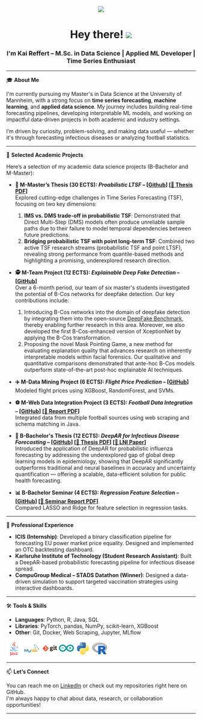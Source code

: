 <div align="center">
  <img src="https://media.giphy.com/media/mQ2tRDCtU3o7C/giphy.gif" width="480" />
  
  <h1>
    Hey there! 
    <img src="https://media.giphy.com/media/hvRJCLFzcasrR4ia7z/giphy.gif" width="30"/>
  </h1>
  
  <h3>I'm Kai Reffert – M.Sc. in Data Science | Applied ML Developer | Time Series Enthusiast </h3>
</div>

---

🎓 **About Me**

I'm currently pursuing my Master's in Data Science at the University of Mannheim, with a strong focus on **time series forecasting**, **machine learning**, and **applied data science**. My journey includes building real-time forecasting pipelines, developing interpretable ML models, and working on impactful data-driven projects in both academic and industry settings.

I’m driven by curiosity, problem-solving, and making data useful — whether it's through forecasting infectious diseases or analyzing football statistics.

---

📂 **Selected Academic Projects**

Here’s a selection of my academic data science projects (B-Bachelor and M-Master):

- **🧪 M-Master’s Thesis (30 ECTS): _Proabilistic LTSF_  – [[Github](https://github.com/Kai-Ref/Probabilistic_LTSF)] [[📄 Thesis PDF](https://github.com/Kai-Ref/Probabilistic_LTSF/blob/master/notes/Master_thesis.pdf)]**  
  Explored cutting-edge challenges in Time Series Forecasting (TSF), focusing on two key dimensions:
  1. **IMS vs. DMS trade-off in probabilistic TSF**: Demonstrated that Direct Multi-Step (DMS) models often produce unreliable sample paths due to their failure to model temporal dependencies between future predictions.
  2. **Bridging probabilistic TSF with point long-term TSF**: Combined two active TSF research streams (probabilistic TSF and point LTSF), revealing strong performance from quantile-based methods and highlighting a promising, underexplored research direction.

- **🕵️ M-Team Project (12 ECTS): _Explainable Deep Fake Detection_ – [[GitHub](https://github.com/nilsbecker0711/Interpretable-Deep-Fake-Detection)]**  
  Over a 6-month period, our team of six master's students investigated the potential of B-Cos networks for deepfake detection. Our key contributions include:  
  1. Introducing B-Cos networks into the domain of deepfake detection by integrating them into the open-source [DeepFake Benchmark](https://github.com/SCLBD/DeepfakeBench), thereby enabling further research in this area. Moreover, we also developed the first B-Cos-enhanced version of XceptionNet by applying the B-Cos transformation.  
  2. Proposing the novel Mask Pointing Game, a new method for evaluating explanation quality that advances research on inherently interpretable models within facial forensics. Our qualitative and quantitative comparisons demonstrated that ante-hoc B-Cos models outperform state-of-the-art post-hoc explainable AI techniques.

- **✈️ M-Data Mining Project (6 ECTS): _Flight Price Prediction_ – [[GitHub](https://github.com/arschrei/dm-project-23)]**  
  Modeled flight prices using XGBoost, RandomForest, and SVMs.

- **⚽ M-Web Data Integration Project (3 ECTS): _Football Data Integration_ – [[GitHub](https://github.com/Kai-Ref/Web-Data-Integration)] [[📄 Report PDF](https://github.com/Kai-Ref/Web-Data-Integration/blob/main/Web_Data_Integration_Project.pdf)]**  
  Integrated data from multiple football sources using web scraping and schema matching in Java.

- **🦠 B-Bachelor's Thesis (12 ECTS): _DeepAR for Infectious Disease Forecasting_ – [[GitHub](https://github.com/Kai-Ref/DeepAR_InfluenzaForecast)] [[📄 Thesis PDF](https://github.com/Kai-Ref/DeepAR_InfluenzaForecast/blob/main/Thesis_Kai_Reffert.pdf)] [[📑 LNI Paper](https://github.com/Kai-Ref/DeepAR_InfluenzaForecast/blob/main/LNI_DeepAR_KReffert.pdf)]**  
  Introduced the application of DeepAR for probabilistic influenza forecasting by addressing the underexplored gap of global deep learning models in epidemiology, showing that DeepAR significantly outperforms traditional and neural baselines in accuracy and uncertainty quantification — offering a scalable, data-efficient solution for public health forecasting.

- **📊 B-Bachelor Seminar (4 ECTS): _Regression Feature Selection_ – [[GitHub](https://github.com/Kai-Ref/Feature-Selection-in-Regression-Tasks)] [[📄 Seminar Report PDF](https://github.com/Kai-Ref/Feature-Selection-in-Regression-Tasks/blob/main/Seminararbeit-Variable%20selection%20in%20regression%20tasks.pdf)]**  
  Compared LASSO and Ridge for feature selection in regression tasks.

---

🧠 **Professional Experience**

- **ICIS (Internship)**: Developed a binary classification pipeline for forecasting EU power market price equality. Designed and implemented an OTC backtesting dashboard.
- **Karlsruhe Institute of Technology (Student Research Assistant)**: Built a DeepAR-based probabilistic forecasting pipeline for infectious disease spread.
- **CompuGroup Medical – STADS Datathon (Winner)**: Designed a data-driven simulation to support targeted vaccination strategies using interactive dashboards.

---



🛠️ **Tools & Skills**

- **Languages**: Python, R, Java, SQL
- **Libraries**: PyTorch, pandas, NumPy, scikit-learn, XGBoost
- **Other**: Git, Docker, Web Scraping, Jupyter, MLflow
<div>
  <img src="https://github.com/devicons/devicon/blob/master/icons/java/java-original-wordmark.svg" title="Java" alt="Java" width="40" height="40"/>&nbsp;
  <img src="https://github.com/devicons/devicon/blob/master/icons/mysql/mysql-original-wordmark.svg" title="MySQL"  alt="MySQL" width="40" height="40"/>&nbsp;
  <img src="https://github.com/devicons/devicon/blob/master/icons/git/git-original-wordmark.svg" title="Git" **alt="Git" width="40" height="40"/>
  <img src="https://github.com/devicons/devicon/blob/master/icons/arduino/arduino-original.svg" title ="Arduino" **alt="Arduino" width="40" height="40"/>
  <img src="https://github.com/devicons/devicon/blob/master/icons/python/python-original.svg"title ="Python" **alt="Python" width="40" height="40"/>
  <img src="https://github.com/devicons/devicon/blob/master/icons/r/r-original.svg"title ="R" **alt="R" width="40" height="40"/>
</div>

<!--
[![Top Langs](https://github-readme-stats.vercel.app/api/top-langs/?username=Kai-Ref)](https://github.com/anuraghazra/github-readme-stats)
-->
---

📫 **Let’s Connect**

<!--
<div id="badges" align="left">
  <a href="https://www.linkedin.com/in/kai-reffert/">
    <img src="https://img.shields.io/badge/LinkedIn-blue?style=flat&logo=linkedin&logoColor=white" alt="LinkedIn Badge"/>
  </a>
</div>
-->

You can reach me on [LinkedIn](https://www.linkedin.com/in/kai-reffert/) or check out my repositories right here on GitHub.  
I'm always happy to chat about data, research, or collaboration opportunities!

---

<!---
OLD README 

<div id ="header" align = "center">
  <img src ="https://media.giphy.com/media/mQ2tRDCtU3o7C/giphy.gif" width ="480"/>
<!---
<div id="badges">
  <a href="https://www.linkedin.com/in/kai-reffert/">
  <img src="https://img.shields.io/badge/LinkedIn-blue?style=for-the-badge&logo=linkedin&logoColor=white" alt="LinkedIn Badge">
  </a>
</div>
  <h1>
    Hey There
    <img src="https://media.giphy.com/media/hvRJCLFzcasrR4ia7z/giphy.gif" width="30"/>
  </h1>
</div> 
---


I am a highly motivated Data Science student at University Mannheim with practical experiences in developing modelling pipelines and real-time forecasts. During my internship at ICIS, I worked on developing an OTC Backtesting statistic for the company website and created and maintained multiple classification algorithms for European power markets. Following this, I then successfully developed and analyzed a DeepAR pipeline in an Infectious Disease Forecasting environment as a Student Research Assistant at the Karlsruher Institute of Technology. Some of my projects were about:

uni projects 
- Master thesis (worth 30 ECTS): [Probabilistic LTSF](https://github.com/Kai-Ref/Probabilistic_LTSF/tree/master) Investigation of IMS and DMS strategies in probabilistic forecasting, while also combining recent SOTA research efforts in LTSF and probabilistic TSF. The resulting report is found [here](https://github.com/Kai-Ref/Probabilistic_LTSF/blob/master/notes/Master_thesis.pdf)
- DeepFakeDetection Team Project (worth 12 ECTS) [Interpretable Deep Fake Detection](https://github.com/nilsbecker0711/Interpretable-Deep-Fake-Detection): 6 month long project, in which we investigated the applicability of the XAI B-Cos networks in the domain of Deep Fake Detection
- DataMining Team project (worth 6 ECTS) [](https://github.com/arschrei/dm-project-23) of [Kaggle flight prices data set](https://www.kaggle.com/datasets/dilwong/flightprices): we implemented several simpler classfication algorithms (e.g., XGBoost, RandomForest or Support Vector Machines) to the regression task of predicting flight prices. find project report here
- WebDataIntegration Team project (worth 3 ECTS) [Footy Data Integration](https://github.com/Kai-Ref/Web-Data-Integration): Combining information from three public data sources for football players data in Java find final report [here](https://github.com/Kai-Ref/Web-Data-Integration/blob/main/Web_Data_Integration_Project.pdf)
- 🦠: Bachelor thesis Probabilistic Time Series Forecasting utilizing Amazon's DeepAR model in an Infectious Disease Forecasting environment (Repository: [DeepAR_InfluenzaForecast](https://github.com/Kai-Ref/DeepAR_InfluenzaForecast)) find pdf of thesis [here](https://github.com/Kai-Ref/DeepAR_InfluenzaForecast/blob/main/Thesis_Kai_Reffert.pdf) or the PDF of the LNI accepted PDF [here](https://github.com/Kai-Ref/DeepAR_InfluenzaForecast/blob/main/LNI_DeepAR_KReffert.pdf)
- 📈: Analysis of the Feature Selection properties of LASSO and Ridge regression during a Bachelor's seminar (Repository: [Feature Selection in Regression Tasks](https://github.com/Kai-Ref/Feature-Selection-in-Regression-Tasks)) the resulting report is found [here](https://github.com/Kai-Ref/Feature-Selection-in-Regression-Tasks/blob/main/Seminararbeit-Variable%20selection%20in%20regression%20tasks.pdf)

Internships and personal projects
- Winning repository for the Datathon of STADS [](https://github.com/tubbers7/STADS_Datathon2025): proposed data analysis combined with an interactive modeling approach using a framework that simulates targeted vaccination campaigns in Germany (worked in the challenge proposed by CompuGroup Medical)
- ⚡: Binary Classification pipeline with the sklearn framework for an EU Power market price equality forecast @ Internship - ICIS
- ⚽: Webscraping Transfermarkt.com for football player and team data (Repository: [Transfermarkt Webscraping](https://github.com/Kai-Ref/footy)), this served as one data source for the WebData Integration project

- :mailbox:How to reach me: [![Linkedin Badge](https://img.shields.io/badge/-Kai-blue?style=flat&logo=Linkedin&logoColor=white)](https://www.linkedin.com/in/kai-reffert-ba880821b/)
---

### :hammer_and_wrench: Languages and Tools :
<div>
  <img src="https://github.com/devicons/devicon/blob/master/icons/java/java-original-wordmark.svg" title="Java" alt="Java" width="40" height="40"/>&nbsp;
  <img src="https://github.com/devicons/devicon/blob/master/icons/mysql/mysql-original-wordmark.svg" title="MySQL"  alt="MySQL" width="40" height="40"/>&nbsp;
  <img src="https://github.com/devicons/devicon/blob/master/icons/git/git-original-wordmark.svg" title="Git" **alt="Git" width="40" height="40"/>
  <img src="https://github.com/devicons/devicon/blob/master/icons/arduino/arduino-original.svg" title ="Arduino" **alt="Arduino" width="40" height="40"/>
  <img src="https://github.com/devicons/devicon/blob/master/icons/python/python-original.svg"title ="Python" **alt="Python" width="40" height="40"/>
  <img src="https://github.com/devicons/devicon/blob/master/icons/r/r-original.svg"title ="R" **alt="R" width="40" height="40"/>
</div>

[![Top Langs](https://github-readme-stats.vercel.app/api/top-langs/?username=Kai-Ref)](https://github.com/anuraghazra/github-readme-stats)
-->
